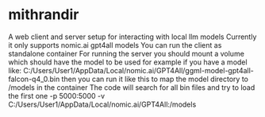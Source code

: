 # mithrandir
A web client and server setup for interacting with local llm models
Currently it only supports nomic.ai gpt4all models
You can run the client as standalone container
For running the server you should mount a volume which should have the model to be used
for example if you have a model like: C:/Users/User1/AppData/Local/nomic.ai/GPT4All/ggml-model-gpt4all-falcon-q4_0.bin
then you can run it like this to map the model directory to /models in the container
The code will search for all bin files and try to load the first one
-p 5000:5000 -v C:/Users/User1/AppData/Local/nomic.ai/GPT4All:/models
